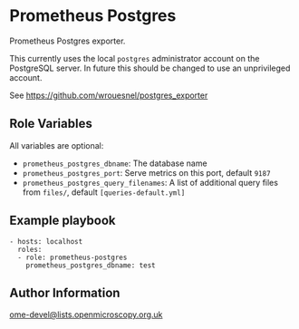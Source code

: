 Prometheus Postgres
===================

Prometheus Postgres exporter.

This currently uses the local `postgres` administrator account on the PostgreSQL server.
In future this should be changed to use an unprivileged account.

See https://github.com/wrouesnel/postgres_exporter



Role Variables
--------------

All variables are optional:

- `prometheus_postgres_dbname`: The database name
- `prometheus_postgres_port`: Serve metrics on this port, default `9187`
- `prometheus_postgres_query_filenames`: A list of additional query files from `files/`, default `[queries-default.yml]`


Example playbook
----------------

    - hosts: localhost
      roles:
      - role: prometheus-postgres
        prometheus_postgres_dbname: test


Author Information
------------------

ome-devel@lists.openmicroscopy.org.uk
